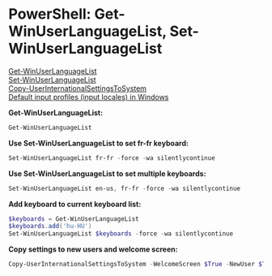 # PowerShell: Get-WinUserLanguageList, Set-WinUserLanguageList

[Get-WinUserLanguageList](https://learn.microsoft.com/en-us/powershell/module/international/get-winuserlanguagelist?view=windowsserver2022-ps) <br />
[Set-WinUserLanguageList](https://learn.microsoft.com/en-us/powershell/module/international/set-winuserlanguagelist?view=windowsserver2022-ps) <br />
[Copy-UserInternationalSettingsToSystem](https://learn.microsoft.com/en-us/powershell/module/international/copy-userinternationalsettingstosystem?view=windowsserver2022-ps) <br />
[Default input profiles (input locales) in Windows](https://learn.microsoft.com/en-us/windows-hardware/manufacture/desktop/default-input-locales-for-windows-language-packs?view=windows-11)

<b>Get-WinUserLanguageList:</b>

```powershell
Get-WinUserLanguageList
```

<b>Use Set-WinUserLanguageList to set fr-fr keyboard:</b>

```powershell
Set-WinUserLanguageList fr-fr -force -wa silentlycontinue
```

<b>Use Set-WinUserLanguageList to set multiple keyboards:</b>

```powershell
Set-WinUserLanguageList en-us, fr-fr -force -wa silentlycontinue
```

<b>Add keyboard to current keyboard list:</b>

```powershell
$keyboards = Get-WinUserLanguageList
$keyboards.add('hu-HU')
Set-WinUserLanguageList $keyboards -force -wa silentlycontinue
```

<b>Copy settings to new users and welcome screen:</b>

```powershell
Copy-UserInternationalSettingsToSystem -WelcomeScreen $True -NewUser $True
```